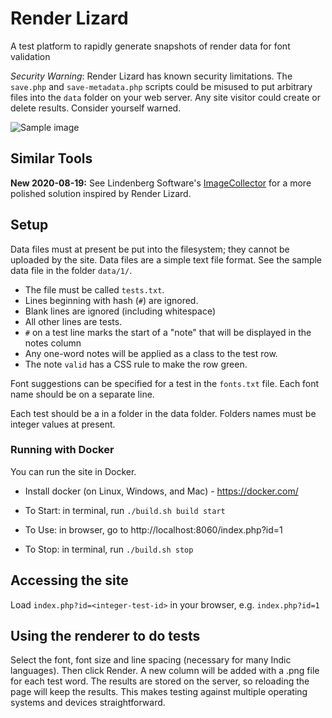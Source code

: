 # Render Lizard #
A test platform to rapidly generate snapshots of render data for font validation

*Security Warning*: Render Lizard has known security limitations. The `save.php` and `save-metadata.php` scripts could be
misused to put arbitrary files into the `data` folder on your web server. Any site visitor could create or delete
results. Consider yourself warned.

![Sample image](sample.jpg)

## Similar Tools ##

**New 2020-08-19:** See Lindenberg Software's [ImageCollector](https://bitbucket.org/LindenbergSW/imagecollector/src/master/) for a more polished solution inspired by Render Lizard.

## Setup ##

Data files must at present be put into the filesystem; they cannot be uploaded by the site. Data files are a simple text file format. See the sample data file
in the folder `data/1/`.

  * The file must be called `tests.txt`.
  * Lines beginning with hash (`#`) are ignored.
  * Blank lines are ignored (including whitespace)
  * All other lines are tests.
  * `#` on a test line marks the start of a "note" that will be
    displayed in the notes column  
  * Any one-word notes will be applied as a class to the test row.
  * The note `valid` has a CSS rule to make the row green.

Font suggestions can be specified for a test in the `fonts.txt` file. Each font
name should be on a separate line.

Each test should be a in a folder in the data folder. Folders names must be integer values at present.

### Running with Docker ###

You can run the site in Docker.

* Install docker (on Linux, Windows, and Mac) - https://docker.com/

* To Start: in terminal, run
  `./build.sh build start`

* To Use: in browser, go to
  http://localhost:8060/index.php?id=1

* To Stop: in terminal, run
  `./build.sh stop`

## Accessing the site ##

Load `index.php?id=<integer-test-id>` in your browser, e.g. `index.php?id=1`

## Using the renderer to do tests ##

Select the font, font size and line spacing (necessary for many Indic
languages). Then click Render. A new column will be added with a .png 
file for each test word. The results are stored on the server, so 
reloading the page will keep the results. This makes testing against
multiple operating systems and devices straightforward.
